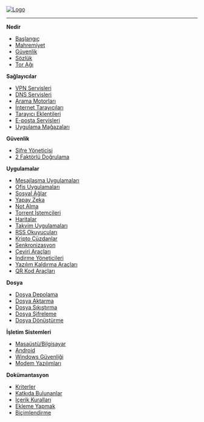 [![Logo](images/logo.svg)](https://guvendekal.org/#/)

---

**Nedir**

- [<i class="fa-solid fa-house"></i> Başlangıç](README.md)
- [<i class="fas fa-eye-slash"></i> Mahremiyet](mahremiyet.md)
- [<i class="fa-solid fa-shield"></i> Güvenlik](guvenlik.md)
- [<i class="fa-solid fa-book"></i> Sözlük](sozluk.md)
- [<i class="fa-solid fa-diagram-project"></i> Tor Ağı](tor-agi.md)

**Sağlayıcılar**

- [<i class="fas fa-server"></i> VPN Servisleri](vpn.md)
- [<i class="fa-solid fa-network-wired"></i> DNS Servisleri](dns.md)
- [<i class="fas fa-search"></i> Arama Motorları](arama-motorlari.md)
- [<i class="fa-solid fa-globe"></i> İnternet Tarayıcıları](internet-tarayicilari.md)
- [<i class="fa-solid fa-plus"></i> Tarayıcı Eklentileri](tarayici-eklentileri.md)
- [<i class="fas fa-envelope"></i> E-posta Servisleri](posta-servisleri.md)
- [<i class="fa-solid fa-shop"></i> Uygulama Mağazaları](uygulama-magazalari.md)

**Güvenlik**

- [<i class="fas fa-key"></i> Şifre Yöneticisi](sifre-yoneticileri.md)
- [<i class="fa-solid fa-lock"></i> 2 Faktörlü Doğrulama](2-faktorlu-dogrulama.md)

**Uygulamalar**

* [<i class="fa-solid fa-paper-plane"></i> Mesajlaşma Uygulamaları](mesajlasma-uygulamalari.md)
* [<i class="fa-solid fa-print"></i> Ofis Uygulamaları](ofis-uygulamalari.md)
* [<i class="fas fa-users"></i> Sosyal Ağlar](sosyal-aglar.md)
* [<i class="fa-solid fa-brain"></i> Yapay Zeka](yapay-zeka.md)
* [<i class="fa-solid fa-clipboard"></i> Not Alma](not-alma.md)
* [<i class="fas fa-download"></i> Torrent İstemcileri](torrent-istemcileri.md)
* [<i class="fa-solid fa-location-dot"></i> Haritalar](haritalar.md)
* [<i class="fas fa-calendar-alt"></i> Takvim Uygulamaları](takvim-uygulamalari.md)
* [<i class="fas fa-rss"></i> RSS Okuyucuları](rss-istemcileri.md)
* [<i class="fas fa-wallet"></i> Kripto Cüzdanlar](kripto-cuzdanlari.md)
* [<i class="fa-solid fa-rotate"></i> Senkronizasyon](senkronizasyon.md)
* [<i class="fa-solid fa-language"></i> Çeviri Araçları](ceviri-araclari.md)
* [<i class="fa-solid fa-cloud-arrow-down"></i> İndirme Yöneticileri](indirme-yoneticileri.md)
* [<i class="fa-solid fa-trash-can"></i> Yazılım Kaldırma Araçları](yazilim-kaldirma-araclari.md)
* [<i class="fa-solid fa-link"></i> QR Kod Araçları](qr-kod-araclari.md)

**Dosya**

- [<i class="fa-solid fa-file"></i> Dosya Depolama](dosya-depolama.md)
- [<i class="fas fa-file-upload"></i> Dosya Aktarma](dosya-aktarma.md)
- [<i class="fas fa-file-archive"></i> Dosya Sıkıştırma](dosya-sikistirma.md)
- [<i class="fa-solid fa-file-signature"></i> Dosya Şifreleme](dosya-sifreleme.md)
- [<i class="fa-solid fa-file-export"></i> Dosya Dönüştürme](dosya-donusturme.md)

**İşletim Sistemleri**

- [<i class="fa-brands fa-linux"></i> Masaüstü/Bilgisayar](masaustu-bilgisayar.md)
- [<i class="fa-brands fa-android"></i> Android](android.md)
- [<i class="fa-brands fa-windows"></i> Windows Güvenliği](windows-guvenligi.md)
- [<i class="fa-solid fa-wifi"></i> Modem Yazılımları](modem-yazilimlari.md)

**Dokümantasyon**

- [<i class="fa-solid fa-check"></i> Kriterler](kriterler.md)
- [<i class="fas fa-user"></i> Katkıda Bulunanlar](katkida-bulunanlar.md)
- [<i class="fas fa-file-alt"></i> İçerik Kuralları](icerik-kurallari.md)
- [<i class="fas fa-pencil-alt"></i> Ekleme Yapmak](ekleme.md)
- [<i class="fas fa-text-width"></i> Biçimlendirme](bicimlendirme.md)
